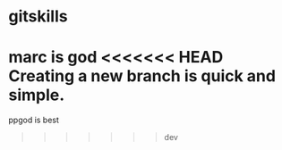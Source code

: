 # gitskills

marc is god
<<<<<<< HEAD
Creating a new branch is quick and simple.
=======
ppgod is best
>>>>>>> dev
